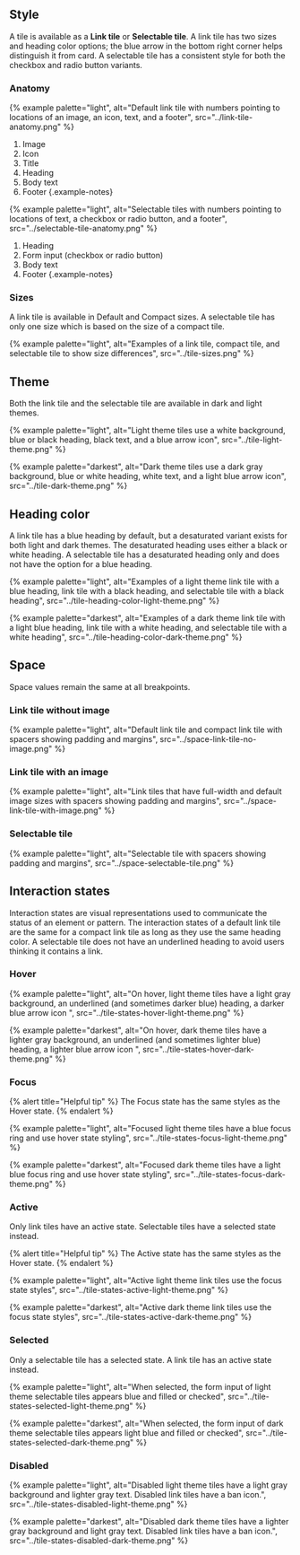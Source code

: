 
## Style

A tile is available as a <strong>Link tile</strong> or <strong>Selectable tile</strong>. A link tile has two sizes and heading color options; the blue arrow in the bottom right corner helps distinguish it from card. A selectable tile has a consistent style for both the checkbox and radio button variants.

### Anatomy
{% example palette="light",
           alt="Default link tile with numbers pointing to locations of an image, an icon, text, and a footer",
           src="../link-tile-anatomy.png" %}
 
1) Image
2) Icon
3) Title
4) Heading
5) Body text
6) Footer
{.example-notes}

{% example palette="light",
           alt="Selectable tiles with numbers pointing to locations of text, a checkbox or radio button, and a footer",
           src="../selectable-tile-anatomy.png" %}

1) Heading
2) Form input (checkbox or radio button)
3) Body text
4) Footer
{.example-notes}

### Sizes

A link tile is available in Default and Compact sizes. A selectable tile has only one size which is based on the size of a compact tile.

{% example palette="light",
           alt="Examples of a link tile, compact tile, and selectable tile to show size differences",
           src="../tile-sizes.png" %}

## Theme

Both the link tile and the selectable tile are available in dark and light themes.
    
{% example palette="light",
        alt="Light theme tiles use a white background, blue or black heading, black text, and a blue arrow icon",
        src="../tile-light-theme.png" %}

{% example palette="darkest",
        alt="Dark theme tiles use a dark gray background, blue or white heading, white text, and a light blue arrow icon",
        src="../tile-dark-theme.png" %}

## Heading color

A link tile has a blue heading by default, but a desaturated variant exists for both light and dark themes. The desaturated heading uses either a black or white heading. A selectable tile has a desaturated heading only and does not have the option for a blue heading.

{% example palette="light",
           alt="Examples of a light theme link tile with a blue heading, link tile with a black heading, and selectable tile with a black heading",
           src="../tile-heading-color-light-theme.png" %}

{% example palette="darkest",
           alt="Examples of a dark theme link tile with a light blue heading, link tile with a white heading, and selectable tile with a white heading",
           src="../tile-heading-color-dark-theme.png" %}

## Space

Space values remain the same at all breakpoints.

### Link tile without image

{% example palette="light",
        alt="Default link tile and compact link tile with spacers showing padding and margins",
        src="../space-link-tile-no-image.png" %}

### Link tile with an image

{% example palette="light",
        alt="Link tiles that have full-width and default image sizes with spacers showing padding and margins",
        src="../space-link-tile-with-image.png" %}

### Selectable tile

{% example palette="light",
        alt="Selectable tile with spacers showing padding and margins",
        src="../space-selectable-tile.png" %}

## Interaction states

Interaction states are visual representations used to communicate the status of an element or pattern. The interaction states of a default link tile are the same for a compact link tile as long as they use the same heading color. A selectable tile does not have an underlined heading to avoid users thinking it contains a link.

### Hover 

{% example palette="light",
        alt="On hover, light theme tiles have a light gray background, an underlined (and sometimes darker blue) heading, a darker blue arrow icon ",
        src="../tile-states-hover-light-theme.png" %}

{% example palette="darkest",
        alt="On hover, dark theme tiles have a lighter gray background, an underlined (and sometimes lighter blue) heading, a lighter blue arrow icon ",
        src="../tile-states-hover-dark-theme.png" %}

### Focus

{% alert title="Helpful tip" %}
The Focus state has the same styles as the Hover state.
{% endalert %}

{% example palette="light",
        alt="Focused light theme tiles have a blue focus ring and use hover state styling",
        src="../tile-states-focus-light-theme.png" %}

{% example palette="darkest",
        alt="Focused dark theme tiles have a light blue focus ring and use hover state styling",
        src="../tile-states-focus-dark-theme.png" %}

### Active 

Only link tiles have an active state. Selectable tiles have a selected state instead.

{% alert title="Helpful tip" %}
The Active state has the same styles as the Hover state.
{% endalert %}

{% example palette="light",
        alt="Active light theme link tiles use the focus state styles",
        src="../tile-states-active-light-theme.png" %}

{% example palette="darkest",
        alt="Active dark theme link tiles use the focus state styles",
        src="../tile-states-active-dark-theme.png" %}

### Selected 

Only a selectable tile has a selected state. A link tile has an active state instead.

{% example palette="light",
        alt="When selected, the form input of light theme selectable tiles appears blue and filled or checked",
        src="../tile-states-selected-light-theme.png" %}

{% example palette="darkest",
        alt="When selected, the form input of dark theme selectable tiles appears light blue and filled or checked",
        src="../tile-states-selected-dark-theme.png" %}

### Disabled

{% example palette="light",
        alt="Disabled light theme tiles have a light gray background and lighter gray text. Disabled link tiles have a ban icon.",
        src="../tile-states-disabled-light-theme.png" %}

{% example palette="darkest",
        alt="Disabled dark theme tiles have a lighter gray background and light gray text. Disabled link tiles have a ban icon.",
        src="../tile-states-disabled-dark-theme.png" %}
